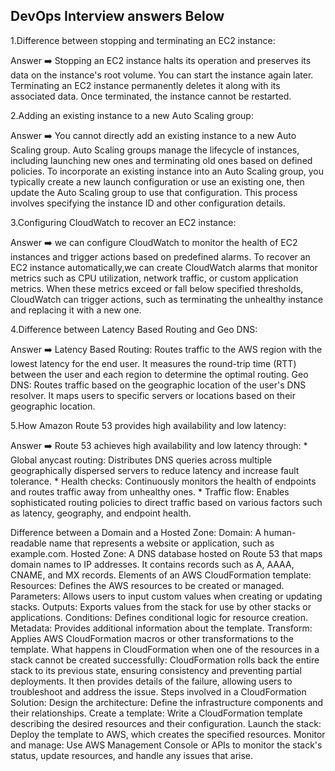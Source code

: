 ## DevOps Interview answers Below  ##
1.Difference between stopping and terminating an EC2 instance:
 
 Answer ➡️ Stopping an EC2 instance halts its operation and preserves its data on the instance's root volume. You can start the instance again later.
Terminating an EC2 instance permanently deletes it along with its associated data. Once terminated, the instance cannot be restarted.

2.Adding an existing instance to a new Auto Scaling group:
 
 Answer ➡️  You cannot directly add an existing instance to a new Auto Scaling group. Auto Scaling groups manage the lifecycle of instances, including launching new ones and terminating old ones based on defined policies. To incorporate an existing instance into an Auto Scaling group, you typically create a new launch configuration or use an existing one, then update the Auto Scaling group to use that configuration. This process involves specifying the instance ID and other configuration details.

3.Configuring CloudWatch to recover an EC2 instance:

Answer ➡️ we can configure CloudWatch to monitor the health of EC2 instances and trigger actions based on predefined alarms. To recover an EC2 instance automatically,we can create CloudWatch alarms that monitor metrics such as CPU utilization, network traffic, or custom application metrics. When these metrics exceed or fall below specified thresholds, CloudWatch can trigger actions, such as terminating the unhealthy instance and replacing it with a new one.

4.Difference between Latency Based Routing and Geo DNS:

Answer ➡️ Latency Based Routing: 
        Routes traffic to the AWS region with the lowest latency for the end user. 
        It measures the round-trip time (RTT) between the user and each region to determine the optimal routing.
Geo DNS: 
       Routes traffic based on the geographic location of the user's DNS resolver. 
       It maps users to specific servers or locations based on their geographic location.

5.How Amazon Route 53 provides high availability and low latency:

Answer ➡️  Route 53 achieves high availability and low latency through:
*️ Global anycast routing: Distributes DNS queries across multiple geographically dispersed servers to reduce latency and increase fault tolerance.
*️ Health checks: Continuously monitors the health of endpoints and routes traffic away from unhealthy ones.
*️ Traffic flow: Enables sophisticated routing policies to direct traffic based on various factors such as latency, geography, and endpoint health.

Difference between a Domain and a Hosted Zone:
Domain: A human-readable name that represents a website or application, such as example.com.
Hosted Zone: A DNS database hosted on Route 53 that maps domain names to IP addresses. It contains records such as A, AAAA, CNAME, and MX records.
Elements of an AWS CloudFormation template:
Resources: Defines the AWS resources to be created or managed.
Parameters: Allows users to input custom values when creating or updating stacks.
Outputs: Exports values from the stack for use by other stacks or applications.
Conditions: Defines conditional logic for resource creation.
Metadata: Provides additional information about the template.
Transform: Applies AWS CloudFormation macros or other transformations to the template.
What happens in CloudFormation when one of the resources in a stack cannot be created successfully:
CloudFormation rolls back the entire stack to its previous state, ensuring consistency and preventing partial deployments. It then provides details of the failure, allowing users to troubleshoot and address the issue.
Steps involved in a CloudFormation Solution:
Design the architecture: Define the infrastructure components and their relationships.
Create a template: Write a CloudFormation template describing the desired resources and their configuration.
Launch the stack: Deploy the template to AWS, which creates the specified resources.
Monitor and manage: Use AWS Management Console or APIs to monitor the stack's status, update resources, and handle any issues that arise.
